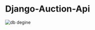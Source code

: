 # Django-Auction-Api
![db degine](https://user-images.githubusercontent.com/73653940/180498139-9c900b8a-1f23-4bc8-9bd6-15b8ea5bbb62.png)













